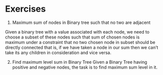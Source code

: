 # Exercises

1) Maximum sum of nodes in Binary tree such that no two are adjacent

Given a binary tree with a value associated with each node, we need to choose a subset of these nodes such that sum of chosen nodes is maximum under a constraint that no two chosen node in subset should be directly connected that is, if we have taken a node in our sum then we can’t take its any children in consideration and vice versa.

2) Find maximum level sum in Binary Tree
Given a Binary Tree having positive and negative nodes, the task is to find maximum sum level in it.

